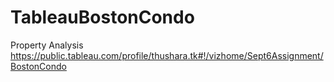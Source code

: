 # TableauBostonCondo
Property Analysis
https://public.tableau.com/profile/thushara.tk#!/vizhome/Sept6Assignment/BostonCondo
